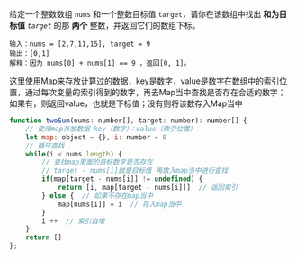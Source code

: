 给定一个整数数组 `nums` 和一个整数目标值 `target`，请你在该数组中找出 **和为目标值** *`target`* 的那 **两个** 整数，并返回它们的数组下标。

```
输入：nums = [2,7,11,15], target = 9
输出：[0,1]
解释：因为 nums[0] + nums[1] == 9 ，返回[0, 1]。
```

这里使用Map来存放计算过的数据，key是数字，value是数字在数组中的索引位置，通过每次变量的索引得到的数字，再去Map当中查找是否存在合适的数字；
如果有，则返回value，也就是下标值；没有则将该数存入Map当中

```js
function twoSum(nums: number[], target: number): number[] {
    // 使用map存放数据 key（数字）：value（索引位置）
    let map: object = {}, i: number = 0
    // 循环查找
    while(i < nums.length) {
        // 查找map里面的目标数字是否存在
        // target - nums[i]就是目标值 再放入map当中进行查找
        if(map[target - nums[i]] != undefined) {
            return [i, map[target - nums[i]]]  // 返回索引
        } else {  // 如果不存在map当中
            map[nums[i]] = i  // 存入map当中
        }  
        i ++  // 索引自增
    }
    return []
};
```

